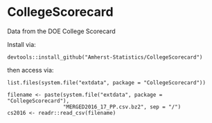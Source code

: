 # CollegeScorecard
Data from the DOE College Scorecard 

Install via:

`devtools::install_github("Amherst-Statistics/CollegeScorecard")`

then access via:

```
list.files(system.file("extdata", package = "CollegeScorecard"))
```

```
filename <- paste(system.file("extdata", package = "CollegeScorecard"), 
                  "MERGED2016_17_PP.csv.bz2", sep = "/")
cs2016 <- readr::read_csv(filename)
```

